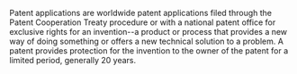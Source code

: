 Patent applications are worldwide patent applications filed through the Patent Cooperation Treaty procedure or with a national patent office for exclusive rights for an invention--a product or process that provides a new way of doing something or offers a new technical solution to a problem. A patent provides protection for the invention to the owner of the patent for a limited period, generally 20 years.